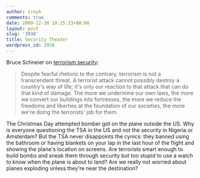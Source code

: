```yaml
---
author: troyh
comments: true
date: 2009-12-30 18:25:23+00:00
layout: post
slug: '3938'
title: Security Theater
wordpress_id: 3938
---
```


Bruce Schneier on [terrorism security](http://www.cnn.com/2009/OPINION/12/29/schneier.air.travel.security.theater/index.html):



<blockquote>Despite fearful rhetoric to the contrary, terrorism is not a transcendent threat. A terrorist attack cannot possibly destroy a country's way of life; it's only our reaction to that attack that can do that kind of damage. The more we undermine our own laws, the more we convert our buildings into fortresses, the more we reduce the freedoms and liberties at the foundation of our societies, the more we're doing the terrorists' job for them.</blockquote>



The Christmas Day attempted bomber got on the plane outside the US. Why is everyone questioning the TSA in the US and not the security in Nigeria or Amsterdam? But the TSA never disappoints the cynics: they banned using the bathroom or having blankets on your lap in the last hour of the flight and  showing the plane's location on screens. Are terrorists smart enough to build bombs and sneak them through security but too stupid to use a watch to know when the plane is about to land? Are we really not worried about planes exploding unless they're near the destination?

